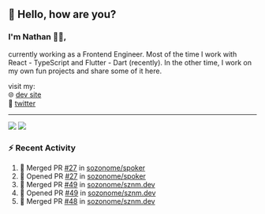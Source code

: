 ## 👋 Hello, how are you? 

### I'm Nathan 👨‍💻,

currently working as a Frontend Engineer. Most of the time I work with React - TypeScript and Flutter - Dart (recently). 
In the other time, I work on my own fun projects and share some of it here.

visit my:<br/>
🌐 [dev site](https://sznm.dev)<br/>
🦜 [twitter](https://twitter.com/sozonome)

---

![](https://komarev.com/ghpvc/?username=sozonome&color=grey)
![](https://hit.yhype.me/github/profile?user_id=17046154)

### :zap: Recent Activity

<!--START_SECTION:activity-->
1. 🎉 Merged PR [#27](https://github.com/sozonome/spoker/pull/27) in [sozonome/spoker](https://github.com/sozonome/spoker)
2. 💪 Opened PR [#27](https://github.com/sozonome/spoker/pull/27) in [sozonome/spoker](https://github.com/sozonome/spoker)
3. 🎉 Merged PR [#49](https://github.com/sozonome/sznm.dev/pull/49) in [sozonome/sznm.dev](https://github.com/sozonome/sznm.dev)
4. 💪 Opened PR [#49](https://github.com/sozonome/sznm.dev/pull/49) in [sozonome/sznm.dev](https://github.com/sozonome/sznm.dev)
5. 🎉 Merged PR [#48](https://github.com/sozonome/sznm.dev/pull/48) in [sozonome/sznm.dev](https://github.com/sozonome/sznm.dev)
<!--END_SECTION:activity-->
